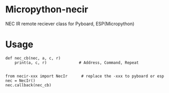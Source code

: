 # Micropython-necir
NEC IR remote reciever class for Pyboard, ESP(Micropython)

# Usage 
    def nec_cb(nec, a, c, r)
        print(a, c, r)				# Address, Command, Repeat


    from necir-xxx import NecIr      # replace the -xxx to pyboard or esp
    nec = NecIr()
    nec.callback(nec_cb)
